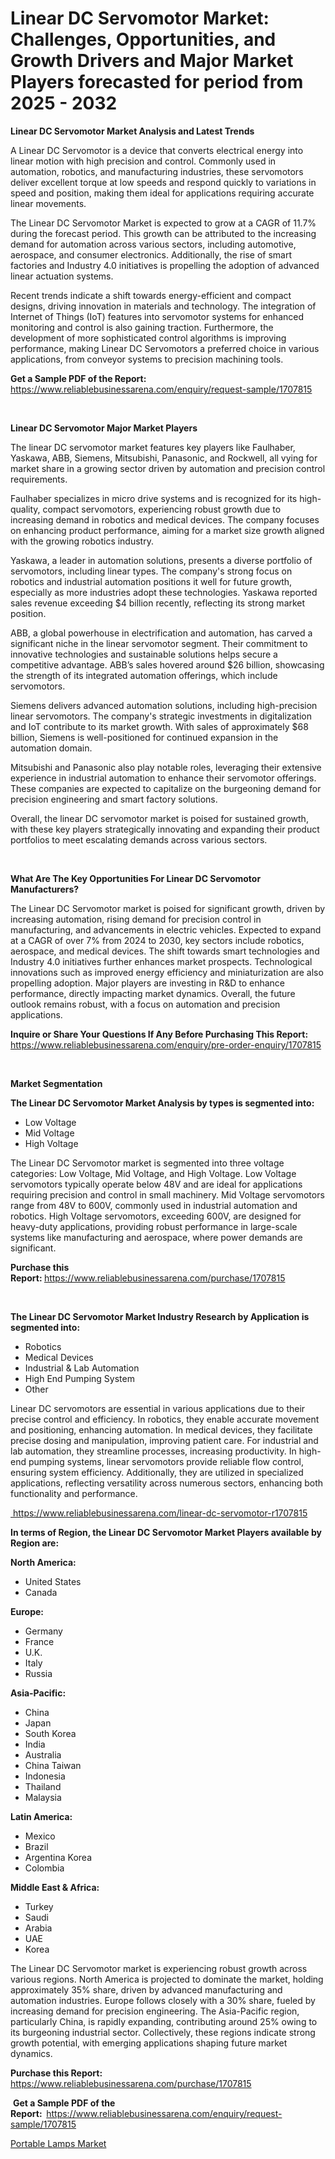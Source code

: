 <p><h1>Linear DC Servomotor Market: Challenges, Opportunities, and Growth Drivers and Major Market Players forecasted for period from 2025 - 2032</h1></p><p><strong>Linear DC Servomotor Market Analysis and Latest Trends</strong></p>
<p><p>A Linear DC Servomotor is a device that converts electrical energy into linear motion with high precision and control. Commonly used in automation, robotics, and manufacturing industries, these servomotors deliver excellent torque at low speeds and respond quickly to variations in speed and position, making them ideal for applications requiring accurate linear movements.</p><p>The Linear DC Servomotor Market is expected to grow at a CAGR of 11.7% during the forecast period. This growth can be attributed to the increasing demand for automation across various sectors, including automotive, aerospace, and consumer electronics. Additionally, the rise of smart factories and Industry 4.0 initiatives is propelling the adoption of advanced linear actuation systems.</p><p>Recent trends indicate a shift towards energy-efficient and compact designs, driving innovation in materials and technology. The integration of Internet of Things (IoT) features into servomotor systems for enhanced monitoring and control is also gaining traction. Furthermore, the development of more sophisticated control algorithms is improving performance, making Linear DC Servomotors a preferred choice in various applications, from conveyor systems to precision machining tools.</p></p>
<p><strong>Get a Sample PDF of the Report:&nbsp;</strong> <a href="https://www.reliablebusinessarena.com/enquiry/request-sample/1707815?utm_campaign=3268&utm_medium=2&utm_source=Github&utm_content=ia&utm_term=25032025&utm_id=linear-dc-servomotor">https://www.reliablebusinessarena.com/enquiry/request-sample/1707815</a></p>
<p>&nbsp;</p>
<p><strong>Linear DC Servomotor Major Market Players</strong></p>
<p><p>The linear DC servomotor market features key players like Faulhaber, Yaskawa, ABB, Siemens, Mitsubishi, Panasonic, and Rockwell, all vying for market share in a growing sector driven by automation and precision control requirements.</p><p>Faulhaber specializes in micro drive systems and is recognized for its high-quality, compact servomotors, experiencing robust growth due to increasing demand in robotics and medical devices. The company focuses on enhancing product performance, aiming for a market size growth aligned with the growing robotics industry.</p><p>Yaskawa, a leader in automation solutions, presents a diverse portfolio of servomotors, including linear types. The company's strong focus on robotics and industrial automation positions it well for future growth, especially as more industries adopt these technologies. Yaskawa reported sales revenue exceeding $4 billion recently, reflecting its strong market position.</p><p>ABB, a global powerhouse in electrification and automation, has carved a significant niche in the linear servomotor segment. Their commitment to innovative technologies and sustainable solutions helps secure a competitive advantage. ABB’s sales hovered around $26 billion, showcasing the strength of its integrated automation offerings, which include servomotors.</p><p>Siemens delivers advanced automation solutions, including high-precision linear servomotors. The company's strategic investments in digitalization and IoT contribute to its market growth. With sales of approximately $68 billion, Siemens is well-positioned for continued expansion in the automation domain.</p><p>Mitsubishi and Panasonic also play notable roles, leveraging their extensive experience in industrial automation to enhance their servomotor offerings. These companies are expected to capitalize on the burgeoning demand for precision engineering and smart factory solutions.</p><p>Overall, the linear DC servomotor market is poised for sustained growth, with these key players strategically innovating and expanding their product portfolios to meet escalating demands across various sectors.</p></p>
<p>&nbsp;</p>
<p><strong>What Are The Key Opportunities For Linear DC Servomotor Manufacturers?</strong></p>
<p><p>The Linear DC Servomotor market is poised for significant growth, driven by increasing automation, rising demand for precision control in manufacturing, and advancements in electric vehicles. Expected to expand at a CAGR of over 7% from 2024 to 2030, key sectors include robotics, aerospace, and medical devices. The shift towards smart technologies and Industry 4.0 initiatives further enhances market prospects. Technological innovations such as improved energy efficiency and miniaturization are also propelling adoption. Major players are investing in R&D to enhance performance, directly impacting market dynamics. Overall, the future outlook remains robust, with a focus on automation and precision applications.</p></p>
<p><strong>Inquire or Share Your Questions If Any Before Purchasing This Report:</strong> <a href="https://www.reliablebusinessarena.com/enquiry/pre-order-enquiry/1707815?utm_campaign=3268&utm_medium=2&utm_source=Github&utm_content=ia&utm_term=25032025&utm_id=linear-dc-servomotor">https://www.reliablebusinessarena.com/enquiry/pre-order-enquiry/1707815</a></p>
<p>&nbsp;</p>
<p><strong>Market Segmentation</strong></p>
<p><strong>The Linear DC Servomotor Market Analysis by types is segmented into:</strong></p>
<p><ul><li>Low Voltage</li><li>Mid Voltage</li><li>High Voltage</li></ul></p>
<p><p>The Linear DC Servomotor market is segmented into three voltage categories: Low Voltage, Mid Voltage, and High Voltage. Low Voltage servomotors typically operate below 48V and are ideal for applications requiring precision and control in small machinery. Mid Voltage servomotors range from 48V to 600V, commonly used in industrial automation and robotics. High Voltage servomotors, exceeding 600V, are designed for heavy-duty applications, providing robust performance in large-scale systems like manufacturing and aerospace, where power demands are significant.</p></p>
<p><strong>Purchase this Report:&nbsp;</strong><a href="https://www.reliablebusinessarena.com/purchase/1707815?utm_campaign=3268&utm_medium=2&utm_source=Github&utm_content=ia&utm_term=25032025&utm_id=linear-dc-servomotor">https://www.reliablebusinessarena.com/purchase/1707815</a></p>
<p>&nbsp;</p>
<p><strong>The Linear DC Servomotor Market Industry Research by Application is segmented into:</strong></p>
<p><ul><li>Robotics</li><li>Medical Devices</li><li>Industrial & Lab Automation</li><li>High End Pumping System</li><li>Other</li></ul></p>
<p><p>Linear DC servomotors are essential in various applications due to their precise control and efficiency. In robotics, they enable accurate movement and positioning, enhancing automation. In medical devices, they facilitate precise dosing and manipulation, improving patient care. For industrial and lab automation, they streamline processes, increasing productivity. In high-end pumping systems, linear servomotors provide reliable flow control, ensuring system efficiency. Additionally, they are utilized in specialized applications, reflecting versatility across numerous sectors, enhancing both functionality and performance.</p></p>
<p><a href="https://www.reliablebusinessarena.com/linear-dc-servomotor-r1707815?utm_campaign=3268&utm_medium=2&utm_source=Github&utm_content=ia&utm_term=25032025&utm_id=linear-dc-servomotor">&nbsp;https://www.reliablebusinessarena.com/linear-dc-servomotor-r1707815</a></p>
<p><strong>In terms of Region, the Linear DC Servomotor Market Players available by Region are:</strong></p>
<p>
    <p> <strong> North America: </strong>
        <ul>
            <li>United States</li>
            <li>Canada</li>
        </ul>
        </p> 
    <p> <strong> Europe: </strong>
        <ul>
            <li>Germany</li>
            <li>France</li>
            <li>U.K.</li>
            <li>Italy</li>
            <li>Russia</li>
        </ul>
        </p> 
    <p> <strong> Asia-Pacific: </strong>
        <ul>
            <li>China</li>
            <li>Japan</li>
            <li>South Korea</li>
            <li>India</li>
            <li>Australia</li>
            <li>China Taiwan</li>
            <li>Indonesia</li>
            <li>Thailand</li>
            <li>Malaysia</li>
        </ul>
        </p> 
    <p> <strong> Latin America: </strong>
        <ul>
            <li>Mexico</li>
            <li>Brazil</li>
            <li>Argentina Korea</li>
            <li>Colombia</li>
        </ul>
        </p> 
    <p> <strong> Middle East & Africa: </strong>
        <ul>
            <li>Turkey</li>
            <li>Saudi</li>
            <li>Arabia</li>
            <li>UAE</li>
            <li>Korea</li>
        </ul>
    </p>
    </p>
<p><p>The Linear DC Servomotor market is experiencing robust growth across various regions. North America is projected to dominate the market, holding approximately 35% share, driven by advanced manufacturing and automation industries. Europe follows closely with a 30% share, fueled by increasing demand for precision engineering. The Asia-Pacific region, particularly China, is rapidly expanding, contributing around 25% owing to its burgeoning industrial sector. Collectively, these regions indicate strong growth potential, with emerging applications shaping future market dynamics.</p></p>
<p><strong>Purchase this Report: </strong><a href="https://www.reliablebusinessarena.com/purchase/1707815?utm_campaign=3268&utm_medium=2&utm_source=Github&utm_content=ia&utm_term=25032025&utm_id=linear-dc-servomotor">https://www.reliablebusinessarena.com/purchase/1707815</a></p>
<p>&nbsp;<strong>Get a Sample PDF of the Report:&nbsp;&nbsp;</strong><a href="https://www.reliablebusinessarena.com/enquiry/request-sample/1707815?utm_campaign=3268&utm_medium=2&utm_source=Github&utm_content=ia&utm_term=25032025&utm_id=linear-dc-servomotor">https://www.reliablebusinessarena.com/enquiry/request-sample/1707815</a></p>
<p><strong></strong></p>
<p><p><a href="https://github.com/sderolza/Market-Research-Report-List-1/blob/main/portable-lamps-market.md?utm_campaign=3268&utm_medium=2&utm_source=Github&utm_content=ia&utm_term=25032025&utm_id=linear-dc-servomotor">Portable Lamps Market</a></p></p>